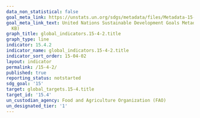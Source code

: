 ```yaml
---
data_non_statistical: false
goal_meta_link: https://unstats.un.org/sdgs/metadata/files/Metadata-15-04-02.pdf
goal_meta_link_text: United Nations Sustainable Development Goals Metadata (PDF 384
  KB)
graph_title: global_indicators.15-4-2.title
graph_type: line
indicator: 15.4.2
indicator_name: global_indicators.15-4-2.title
indicator_sort_order: 15-04-02
layout: indicator
permalink: /15-4-2/
published: true
reporting_status: notstarted
sdg_goal: '15'
target: global_targets.15-4.title
target_id: '15.4'
un_custodian_agency: Food and Agriculture Organization (FAO)
un_designated_tier: '1'
---
```

